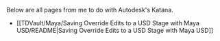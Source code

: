 Below are all pages from me to do with Autodesk's Katana.

* [[TDVault/Maya/Saving Override Edits to a USD Stage with Maya USD/README|Saving Override Edits to a USD Stage with Maya USD]]